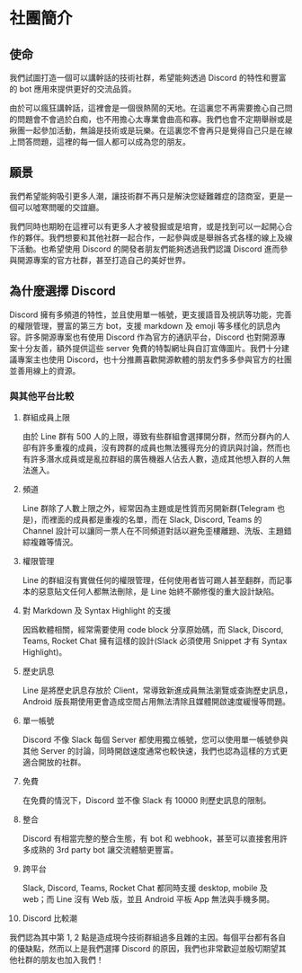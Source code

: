 # 社團簡介

## 使命

我們試圖打造一個可以講幹話的技術社群，希望能夠透過 Discord 的特性和豐富的 bot 應用來提供更好的交流品質。

由於可以瘋狂講幹話，這裡會是一個很熱鬧的天地。在這裏您不再需要擔心自己問的問題會不會過於白痴，也不用擔心太專業會曲高和寡。我們也會不定期舉辦或是揪團一起參加活動，無論是技術或是玩樂。在這裏您不會再只是覺得自己只是在線上問答問題，這裡的每一個人都可以成為您的朋友。

## 願景

我們希望能夠吸引更多人潮，讓技術群不再只是解決您疑難雜症的諮商室，更是一個可以噓寒問暖的交誼廳。

我們同時也期盼在這裡可以有更多人才被發掘或是培育，或是找到可以一起開心合作的夥伴。我們想要和其他社群一起合作，一起參與或是舉辦各式各樣的線上及線下活動。也希望使用 Discord 的開發者朋友們能夠透過我們認識 Discord 進而參與開源專案的官方社群，甚至打造自己的美好世界。

## 為什麼選擇 Discord

Discord 擁有多頻道的特性，並且使用單一帳號，更支援語音及視訊等功能，完善的權限管理，豐富的第三方 bot，支援 markdown 及 emoji 等多樣化的訊息內容。許多開源專案也有使用 Discord 作為官方的通訊平台，Discord 也對開源專案十分友善，額外提供這些 server 免費的特製網址與自訂宣傳圖片。我們十分建議專案主也使用 Discord，也十分推薦喜歡開源軟體的朋友們多多參與官方的社團並善用線上的資源。

### 與其他平台比較

1. 群組成員上限

   由於 Line 群有 500 人的上限，導致有些群組會選擇開分群，然而分群內的人卻有許多重複的成員，沒有跨群的成員也無法獲得充分的資訊與討論，然而也有許多潛水成員或是亂拉群組的廣告機器人佔去人數，造成其他想入群的人無法進入。

2. 頻道

   Line 群除了人數上限之外，經常因為主題或是性質而另開新群(Telegram 也是)，而裡面的成員都是重複的名單，而在 Slack, Discord, Teams 的 Channel 設計可以讓同一票人在不同頻道對話以避免歪樓離題、洗版、主題錯綜複雜等情況。

3. 權限管理

   Line 的群組沒有實做任何的權限管理，任何使用者皆可踢人甚至翻群，而記事本的惡意貼文任何人都無法刪除，是 Line 始終不願修復的重大設計缺陷。

4. 對 Markdown 及 Syntax Highlight 的支援

   因爲軟體相關，經常需要使用 code block 分享原始碼，而 Slack, Discord, Teams, Rocket Chat 擁有這樣的設計(Slack 必須使用 Snippet 才有 Syntax Highlight)。

5. 歷史訊息

   Line 是將歷史訊息存放於 Client，常導致新進成員無法瀏覽或查詢歷史訊息，Android 版長期使用更會造成空間占用無法清除且媒體開啟速度緩慢等問題。

6. 單一帳號

   Discord 不像 Slack 每個 Server 都使用獨立帳號，您可以使用單一帳號參與其他 Server 的討論，同時開啟速度通常也較快速，我們也認為這樣的方式更適合開放的社群。

7. 免費

   在免費的情況下，Discord 並不像 Slack 有 10000 則歷史訊息的限制。

8. 整合

   Discord 有相當完整的整合生態，有 bot 和 webhook，甚至可以直接套用許多成熟的 3rd party bot 讓交流體驗更豐富。

9. 跨平台

   Slack, Discord, Teams, Rocket Chat 都同時支援 desktop, mobile 及 web；而 Line 沒有 Web 版，並且 Android 平板 App 無法與手機多開。

10. Discord 比較潮

我們認為其中第 1, 2 點是造成現今技術群組過多且雜的主因。每個平台都有各自的優缺點，然而以上是我們選擇 Discord 的原因，我們也非常歡迎並殷切期望其他社群的朋友也加入我們！
